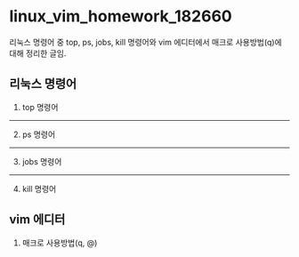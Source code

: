 # linux_vim_homework_182660
리눅스 명령어 중 top, ps, jobs, kill 명령어와 vim 에디터에서 매크로 사용방법(q)에 대해 정리한 글임.

## 리눅스 명령어
1) top 명령어
***
2) ps 명령어
---
3) jobs 명령어
***
4) kill 명령어

## vim 에디터
1) 매크로 사용방법(q, @)
